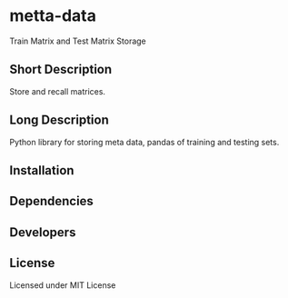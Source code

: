 # metta-data
Train Matrix and Test Matrix Storage

## Short Description
Store and recall matrices.

## Long Description

Python library for storing meta data, pandas of training and
testing sets.

## Installation

## Dependencies

## Developers

## License
Licensed under MIT License

